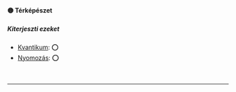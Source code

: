#### 🟡 Térképészet

##### Kiterjeszti ezeket

- [Kvantikum](../kepzettsegek.tudomanyos/kvantikum.md): ⭕
- [Nyomozás](../kepzettsegek.vilagi/nyomozas.md): ⭕


<br />

---
